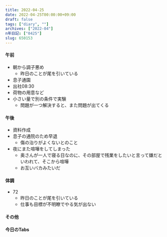 ```yaml
---
title: 2022-04-25
date: 2022-04-25T00:00:00+09:00
draft: false
tags: ["diary", ""]
archives: ["2022-04"]
n年日記: ["0425"]
slug: 650153
---
```

#### 午前
- 朝から調子悪め
  - 昨日のことが尾を引いている
- 息子通園
- 出社08:30
- 荷物の用意など
- 小さい量で別の条件で実験
  - 問題が一つ解決すると、また問題が出てくる
#### 午後
- 資料作成
- 息子の通院のため早退
  - 傷の治りがよくないとのこと
- 夜にまた喧嘩をしてしまった
  - 奥さんが一人で寝る日なのに、その部屋で残業をしたいと言って嫌だといわれて、そこから喧嘩
  - お互いバカみたいだ
#### 体調
- 72
  - 昨日のことが尾を引いている
  - 仕事も目標が不明瞭でやる気が出ない
#### その他
#### 今日のTabs